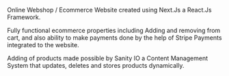 Online Webshop / Ecommerce Website created using Next.Js a React.Js Framework. 

Fully functional ecommerce properties including Adding and removing from cart, and also ability to make payments done by the help of Stripe Payments integrated to the website.

Adding of products made possible by Sanity IO a Content Management System that updates, deletes and stores products dynamically.
